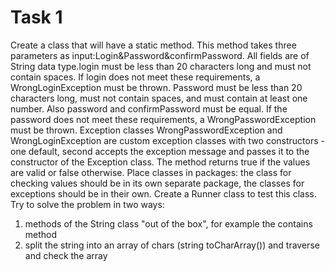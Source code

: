 # Task 1
Create a class that will have a static method.
This method takes three parameters as input:Login&Password&confirmPassword. All fields are of String data type.login must be less than 20 characters long and must not contain spaces.
If login does not meet these requirements, a WrongLoginException must be thrown. Password must be less than 20 characters long, must not contain spaces, and must contain at least one number. Also password and confirmPassword must be equal. If the password does not meet these requirements, a WrongPasswordException must be thrown. Exception classes WrongPasswordException and WrongLoginException are custom exception classes with two constructors - one default, second accepts the exception message and passes it to the constructor of the Exception class.
The method returns true if the values are valid or false otherwise. Place classes in packages: the class for checking values should be in its own separate package, the classes for exceptions should be in their own. Create a Runner class to test this class.
Try to solve the problem in two ways:
1. methods of the String class "out of the box", for example the contains method
2. split the string into an array of chars (string toCharArray()) and traverse and check the array
